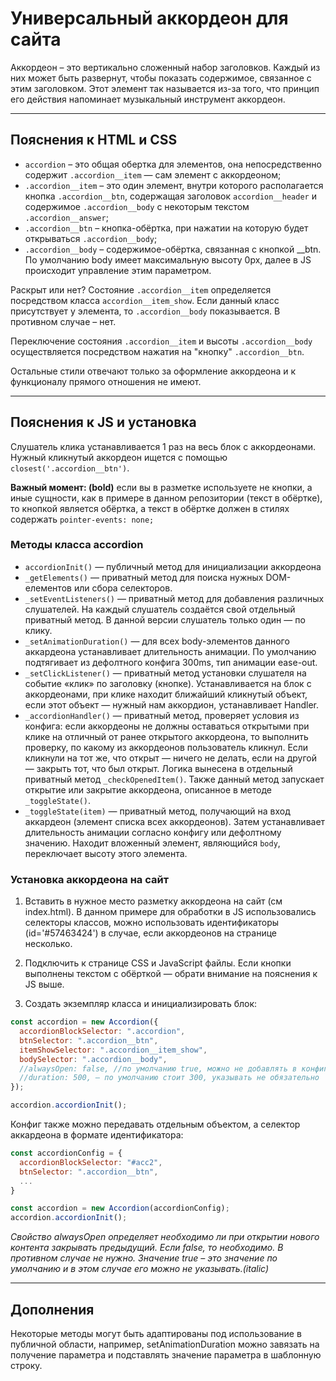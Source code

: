 # Универсальный аккордеон для сайта
Аккордеон – это вертикально сложенный набор заголовков. Каждый из них может быть развернут, чтобы показать содержимое, связанное с этим заголовком. Этот элемент так называется из-за того, что принцип его действия напоминает музыкальный инструмент аккордеон.
____
## Пояснения к HTML и CSS
* `accordion` – это общая обертка для элементов, она непосредственно содержит `.accordion__item` — сам элемент с аккордеоном;
* `.accordion__item` – это один элемент, внутри которого располагается кнопка `.accordion__btn`, содержащая заголовок `accordion__header` и содержимое `.accordion__body` с некоторым текстом `.accordion__answer`;
* `.accordion__btn` – кнопка-обёртка, при нажатии на которую будет открываться `.accordion__body`;
* `.accordion__body` – содержимое-обёртка, связанная с кнопкой __btn. По умолчанию body имеет максимальную высоту 0px, далее в JS происходит управление этим параметром.

Раскрыт или нет? Состояние `.accordion__item` определяется посредством класса `accordion__item_show`. Если данный класс присутствует у элемента, то `.accordion__body` показывается. В противном случае – нет.

Переключение состояния `.accordion__item` и высоты `.accordion__body`  осуществляется посредством нажатия на "кнопку" `.accordion__btn`.

Остальные стили отвечают только за оформление аккордеона и к функционалу прямого отношения не имеют.


___
## Пояснения к JS и установка
Слушатель клика устанавливается 1 раз на весь блок с аккордеонами. Нужный кликнутый аккордеон ищется с помощью `closest('.accordion__btn')`.

__Важный момент: (bold)__ если вы в разметке используете не кнопки, а иные сущности, как в примере в данном репозитории (текст в обёртке), то кнопкой является обёртка, а текст в обёртке должен в стилях содержать `pointer-events: none;` 

### Методы класса accordion
* `accordionInit()` — публичный метод для инициализации аккордеона
* `_getElements()` — приватный метод для поиска нужных DOM-елементов или сбора селекторов.
* `_setEventListeners()` — приватный метод для добавления различных слушателей. На каждый слушатель создаётся свой отдельный приватный метод. В данной версии слушатель только один — по клику.
* `_setAnimationDuration()` — для всех body-элементов данного аккардеона устанавливает длительность анимации. По умолчанию подтягивает из дефолтного конфига 300ms, тип анимации ease-out.
* `_setClickListener()` — приватный метод установки слушателя на событие «клик» по заголовку (кнопке). Устанавливается на блок с аккордеонами, при клике находит ближайший кликнутый объект, если этот объект — нужный нам аккордион, устанавливает Handler.
* `_accordionHandler()` — приватный метод, проверяет условия из конфига: если аккордеоны не должны оставаться открытыми при клике на отличный от ранее открытого аккордеона, то выполнить проверку, по какому из аккордеонов пользователь кликнул. Если кликнули на тот же, что открыт — ничего не делать, если на другой — закрыть тот, что был открыт. Логика вынесена в отдельный приватный метод `_checkOpenedItem()`. Также данный метод запускает открытие или закрытие аккордеона, описанное в методе `_toggleState()`.
* `_toggleState(item)` — приватный метод, получающий на вход аккардеон  (элемент списка всех аккордеонов). Затем устанавливает длительность анимации согласно конфигу или дефолтному значению. Находит вложенный элемент, являющийся `body`, переключает высоту этого элемента.

### Установка аккордеона на сайт
1. Вставить в нужное место разметку аккордеона на сайт (см index.html). В данном примере для обработки в JS использовались селекторы классов, можно использовать идентификаторы (id='#57463424') в случае, если аккордеонов на странице несколько.

2. Подключить к странице CSS и JavaScript файлы. Если кнопки выполнены текстом с обёрткой — обрати внимание на пояснения к JS выше.

3. Создать экземпляр класса и инициализировать блок:

```js
const accordion = new Accordion({
  accordionBlockSelector: ".accordion",
  btnSelector: ".accordion__btn",
  itemShowSelector: ".accordion__item_show",
  bodySelector: ".accordion__body",
  //alwaysOpen: false, //по умолчанию true, можно не добавлять в конфиг, если нужно, чтобы аккордеоны оставались открытыми
  //duration: 500, — по умолчанию стоит 300, указывать не обязательно
});

accordion.accordionInit();
```

Конфиг также можно передавать отдельным объектом, а селектор аккардеона в формате идентификатора:

```js
const accordionConfig = {
  accordionBlockSelector: "#acc2",
  btnSelector: ".accordion__btn",
  ...
}

const accordion = new Accordion(accordionConfig);
accordion.accordionInit();
```

_Свойство alwaysOpen определяет необходимо ли при открытии нового контента закрывать предыдущий. Если false, то необходимо. В противном случае не нужно. Значение true – это значение по умолчанию и в этом случае его можно не указывать.(italic)_


___
## Дополнения
Некоторые методы могут быть адаптированы под использование в публичной области, например, setAnimationDuration можно завязать на получение параметра и подставлять значение параметра в шаблонную строку. 